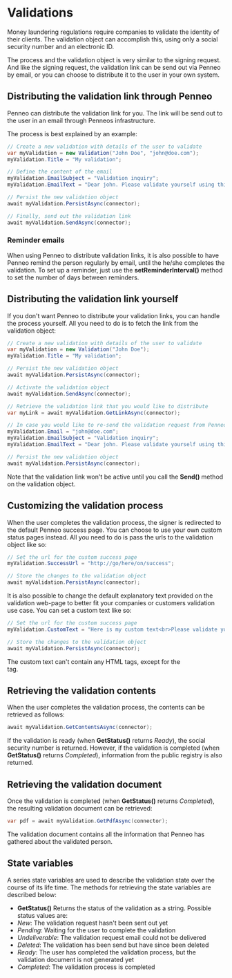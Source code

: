 # Validations
Money laundering regulations require companies to validate the identity of their clients. The validation object can accomplish this, using only a social security number and an electronic ID.

The process and the validation object is very similar to the signing request. And like the signing request, the validation link can be send out via Penneo by email, or you can choose to distribute it to the user in your own system.

## Distributing the validation link through Penneo
Penneo can distribute the validation link for you. The link will be send out to the user in an email through Penneos infrastructure.

The process is best explained by an example:

```csharp
// Create a new validation with details of the user to validate
var myValidation = new Validation("John Doe", "john@doe.com");
myValidation.Title = "My validation";

// Define the content of the email
myValidation.EmailSubject = "Validation inquiry";
myValidation.EmailText = "Dear john. Please validate yourself using this link.";

// Persist the new validation object
await myValidation.PersistAsync(connector);

// Finally, send out the validation link
await myValidation.SendAsync(connector);
```

### Reminder emails
When using Penneo to distribute validation links, it is also possible to have Penneo remind the person regularly by email, until the he/she completes the validation. To set up a reminder, just use the __setReminderInterval()__ method to set the number of days between reminders.

## Distributing the validation link yourself
If you don't want Penneo to distribute your validation links, you can handle the process yourself. All you need to do is to fetch the link from the validation object:

```csharp
// Create a new validation with details of the user to validate
var myValidation = new Validation("John Doe");
myValidation.Title = "My validation";

// Persist the new validation object
await myValidation.PersistAsync(connector);

// Activate the validation object
await myValidation.SendAsync(connector);

// Retrieve the validation link that you would like to distribute
var myLink = await myValidation.GetLinkAsync(connector);

// In case you would like to re-send the validation request from Penneo at a later point, you need to set the email details
myValidation.Email = "john@doe.com";
myValidation.EmailSubject = "Validation inquiry";
myValidation.EmailText = "Dear john. Please validate yourself using this link.";

// Persist the new validation object
await myValidation.PersistAsync(connector);

```

Note that the validation link won't be active until you call the __Send()__ method on the validation object.

## Customizing the validation process
When the user completes the validation process, the signer is redirected to the default Penneo success page. You can choose to use your own custom status pages instead. All you need to do is pass the urls to the validation object like so:

```csharp
// Set the url for the custom success page
myValidation.SuccessUrl = "http://go/here/on/success";

// Store the changes to the validation object
await myValidation.PersistAsync(connector);
```

It is also possible to change the default explanatory text provided on the validation web-page to better fit your companies or customers validation use case. You can set a custom text like so:

```csharp
// Set the url for the custom success page
myValidation.CustomText = "Here is my custom text<br>Please validate yourself!";

// Store the changes to the validation object
await myValidation.PersistAsync(connector);
```

The custom text can't contain any HTML tags, except for the <br> tag.



## Retrieving the validation contents
When the user completes the validation process, the contents can be retrieved as follows:

```csharp
await myValidation.GetContentsAsync(connector);
```

If the validation is ready (when __GetStatus()__ returns _Ready_), the social security number is returned. However, if the validation is completed (when __GetStatus()__ returns _Completed_), information from the public registry is also returned.

## Retrieving the validation document
Once the validation is completed (when __GetStatus()__ returns _Completed_), the resulting validation document can be retrieved:

```csharp
var pdf = await myValidation.GetPdfAsync(connector);
```

The validation document contains all the information that Penneo has gathered about the validated person.

## State variables
A series state variables are used to describe the validation state over the course of its life time. The methods for retrieving the state variables are described below:

* __GetStatus()__
Returns the status of the validation as a string. Possible status values are:
 * _New_: The validation request hasn't been sent out yet
 * _Pending_: Waiting for the user to complete the validation
 * _Undeliverable_: The validation request email could not be delivered
 * _Deleted_: The validation has been send but have since been deleted
 * _Ready_: The user has completed the validation process, but the validation document is not generated yet
 * _Completed_: The validation process is completed
